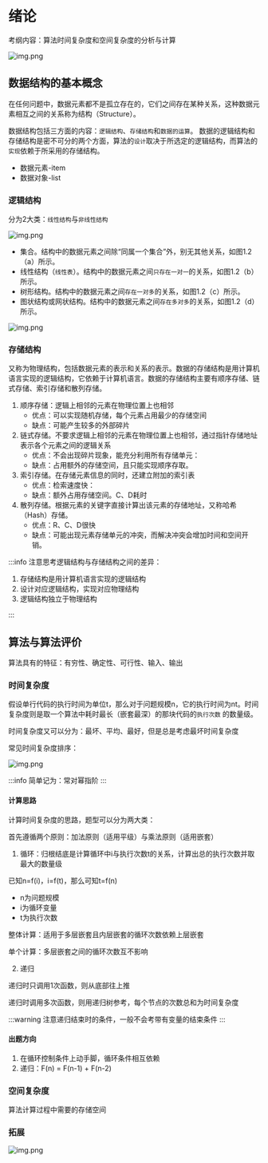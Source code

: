 # 绪论

考纲内容：算法时间复杂度和空间复杂度的分析与计算

![img.png](/imgs/computes-course/data-structure/chapter-1/5.png)

## 数据结构的基本概念

在任何问题中，数据元素都不是孤立存在的，它们之间存在某种关系，这种数据元素相互之间的关系称为结构（Structure）。

数据结构包括三方面的内容：`逻辑结构`、`存储结构`和`数据的运算`。
数据的逻辑结构和存储结构是密不可分的两个方面，算法的`设计`取决于所选定的逻辑结构，而算法的`实现`依赖于所采用的存储结构。

- 数据元素-item
- 数据对象-list

### 逻辑结构

分为2大类：`线性结构`与`非线性结构`

![img.png](/imgs/computes-course/data-structure/chapter-1/1.png)

- 集合。结构中的数据元素之间除“同属一个集合”外，别无其他关系，如图1.2（a）所示。
- 线性结构（`线性表`）。结构中的数据元素之间`只存在一对一`的关系，如图1.2（b）所示。
- 树形结构。结构中的数据元素之间`存在一对多`的关系，如图1.2（c）所示。
- 图状结构或网状结构。结构中的数据元素之间`存在多对多`的关系，如图1.2（d）所示。

![img.png](/imgs/computes-course/data-structure/chapter-1/2.png)

### 存储结构

又称为物理结构，包括数据元素的表示和关系的表示。数据的存储结构是用计算机语言实现的逻辑结构，它依赖于计算机语言。数据的存储结构主要有顺序存储、链式存储、索引存储和散列存储。

1. 顺序存储：逻辑上相邻的元素在物理位置上也相邻
    - 优点：可以实现随机存储，每个元素占用最少的存储空间
    - 缺点：可能产生较多的外部碎片
2. 链式存储。不要求逻辑上相邻的元素在物理位置上也相邻，通过指针存储地址表示各个元素之间的逻辑关系
    - 优点：不会出现碎片现象，能充分利用所有存储单元：
    - 缺点：占用额外的存储空间，且只能实现顺序存取。
3. 索引存储。在存储元素信息的同时，还建立附加的索引表
    - 优点：检索速度快：
    - 缺点：额外占用存储空间。C、D耗时
4. 散列存储。根据元素的关键字直接计算出该元素的存储地址，又称哈希（Hash）存储。
    - 优点：R、C、D很快
    - 缺点：可能出现元素存储单元的冲突，而解决冲突会增加时间和空间开销。

:::info
注意思考逻辑结构与存储结构之间的差异：

1. 存储结构是用计算机语言实现的逻辑结构
2. 设计对应逻辑结构，实现对应物理结构
3. 逻辑结构独立于物理结构

:::

## 算法与算法评价

算法具有的特征：有穷性、确定性、可行性、输入、输出

### 时间复杂度

假设单行代码的执行时间为单位t，那么对于问题规模n，它的执行时间为nt。时间复杂度则是取一个算法中耗时最长（嵌套最深）的那块代码的`执行次数`
的数量级。

时间复杂度又可以分为：最坏、平均、最好，但是总是考虑最坏时间复杂度

常见时间复杂度排序：

![img.png](/imgs/computes-course/data-structure/chapter-1/3.png)

:::info
简单记为：常对幂指阶
:::

#### 计算思路

计算时间复杂度的思路，题型可以分为两大类：

首先遵循两个原则：加法原则（适用平级）与乘法原则（适用嵌套）

1. 循环：归根结底是计算循环中i与执行次数t的关系，计算出总的执行次数并取最大的数量级

已知n=f(i)，i=f(t)，那么可知t=f(n)

- n为问题规模
- i为循环变量
- t为执行次数

整体计算：适用于多层嵌套且内层嵌套的循环次数依赖上层嵌套

单个计算：多层嵌套之间的循环次数互不影响

2. 递归

递归时只调用1次函数，则从底部往上推

递归时调用多次函数，则用递归树参考，每个节点的次数总和为时间复杂度

:::warning
注意递归结束时的条件，一般不会考带有变量的结束条件
:::

#### 出题方向

1. 在循环控制条件上动手脚，循环条件相互依赖
2. 递归：F(n) = F(n-1) + F(n-2)

### 空间复杂度

算法计算过程中需要的存储空间

### 拓展

![img.png](/imgs/computes-course/data-structure/chapter-1/4.png)


